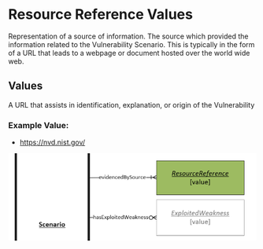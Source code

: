 # Resource Reference Values

Representation of a source of information. The source which provided the information related to the Vulnerability Scenario. This is typically in the form of a URL that leads to a webpage or document hosted over the world wide web.

## Values

A URL that assists in identification, explanation, or origin of the Vulnerability

### Example Value:

- https://nvd.nist.gov/

![Resource Reference Graph](../figures/graphsnippets/ResourceReferenceSnippet.png "Resource Reference Graph")